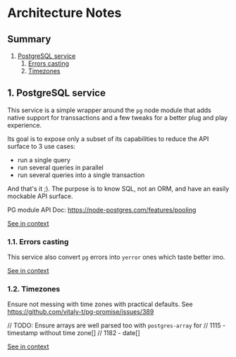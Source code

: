 [//]: # ( )
[//]: # (This file is automatically generated by the `jsarch`)
[//]: # (module. Do not change it elsewhere, changes would)
[//]: # (be overriden.)
[//]: # ( )
# Architecture Notes

## Summary

1. [PostgreSQL service](#1-postgresql-service)
   1. [Errors casting](#11-errors-casting)
   2. [Timezones](#12-timezones)


## 1. PostgreSQL service

This service is a simple wrapper around the `pg` node module
 that adds native support for transsactions and a few tweaks
 for a better plug and play experience.

Its goal is to expose only a subset of its capabilities to
 reduce the API surface to 3 use cases:
- run a single query
- run several queries in parallel
- run several queries into a single transaction

And that's it ;). The purpose is to know SQL, not an ORM, and
 have an easily mockable API surface.

PG module API Doc: https://node-postgres.com/features/pooling

[See in context](./src/index.ts#L75-L91)



### 1.1. Errors casting

This service also convert `pg` errors into `yerror` ones which taste
 better imo.

[See in context](./src/index.ts#L299-L303)



### 1.2. Timezones

Ensure not messing with time zones with practical defaults.
See https://github.com/vitaly-t/pg-promise/issues/389

// TODO: Ensure arrays are well parsed too with `postgres-array` for
// 1115 - timestamp without time zone[]
// 1182 - date[]

[See in context](./src/index.ts#L20-L28)

